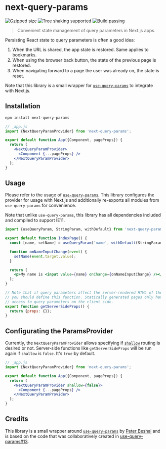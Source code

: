 # next-query-params

![Gzipped size](https://badgen.net/bundlephobia/minzip/next-query-params) ![Tree shaking supported](https://badgen.net/bundlephobia/tree-shaking/next-query-params) ![Build passing](https://img.shields.io/github/workflow/status/amannn/next-query-params/main)

> Convenient state management of query parameters in Next.js apps.

Persisting React state to query parameters is often a good idea:

1. When the URL is shared, the app state is restored. Same applies to bookmarks.
2. When using the browser back button, the state of the previous page is restored.
3. When navigating forward to a page the user was already on, the state is reset.

Note that this library is a small wrapper for [`use-query-params`](https://www.npmjs.com/package/use-query-params) to integrate with Next.js.

## Installation

```sh
npm install next-query-params
```

```jsx
// _app.js
import {NextQueryParamProvider} from 'next-query-params';

export default function App({Component, pageProps}) {
  return (
    <NextQueryParamProvider>
      <Component {...pageProps} />
    </NextQueryParamProvider>
  );
}
```

## Usage

Please refer to the usage of [`use-query-params`](https://www.npmjs.com/package/use-query-params). This library configures the provider for usage with Next.js and additionally re-exports all modules from `use-query-params` for convenience.

Note that unlike `use-query-params`, this library has all dependencies included and compiled to support IE11.

```jsx
import {useQueryParam, StringParam, withDefault} from 'next-query-params';

export default function IndexPage() {
  const [name, setName] = useQueryParam('name', withDefault(StringParam, ''));

  function onNameInputChange(event) {
    setName(event.target.value);
  }

  return (
    <p>My name is <input value={name} onChange={onNameInputChange} /></p>
  );
}

// Note that if query parameters affect the server-rendered HTML of the page,
// you should define this function. Statically generated pages only have
// access to query parameters on the client side.
export function getServerSideProps() {
  return {props: {}};
}
```

## Configurating the ParamsProvider


Currently, the `NextQueryParamProvider` allows specifying if [`shallow`](https://nextjs.org/docs/routing/shallow-routing) routing is desired or not. Server-side functions like `getServerSideProps` will be run again if `shallow` is `false`.
It's `true` by default.


```jsx
// _app.js
import {NextQueryParamProvider} from 'next-query-params';

export default function App({Component, pageProps}) {
  return (
    <NextQueryParamProvider shallow={false}>
      <Component {...pageProps} />
    </NextQueryParamProvider>
  );
}
```

## Credits

This library is a small wrapper around [`use-query-params`](https://github.com/pbeshai/use-query-params) by [Peter Beshai](https://github.com/pbeshai) and is based on the code that was collaboratively created in [use-query-params#13](https://github.com/pbeshai/use-query-params/issues/13).

